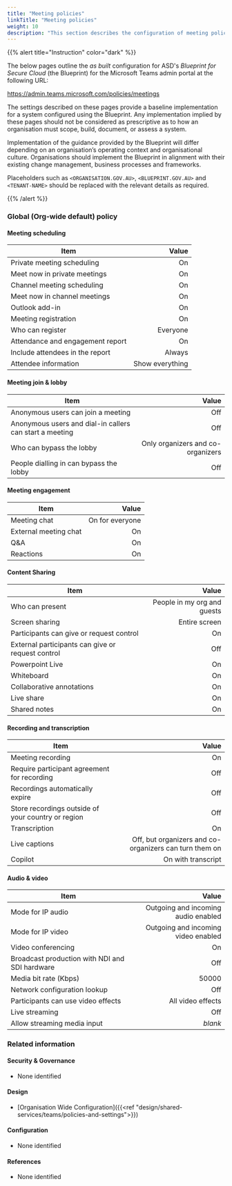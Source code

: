 ```yaml
---
title: "Meeting policies"
linkTitle: "Meeting policies"
weight: 10
description: "This section describes the configuration of meeting policies within Microsoft Teams associated with systems built according to guidance in ASD's Blueprint for Secure Cloud."
---
```


{{% alert title="Instruction" color="dark" %}}

The below pages outline the *as built* configuration for ASD's *Blueprint for Secure Cloud* (the Blueprint) for the Microsoft Teams admin portal at the following URL:

<https://admin.teams.microsoft.com/policies/meetings>

The settings described on these pages provide a baseline implementation for a system configured using the Blueprint. Any implementation implied by these pages should not be considered as prescriptive as to how an organisation must scope, build, document, or assess a system.

Implementation of the guidance provided by the Blueprint will differ depending on an organisation’s operating context and organisational culture. Organisations should implement the Blueprint in alignment with their existing change management, business processes and frameworks.

Placeholders such as `<ORGANISATION.GOV.AU>`, `<BLUEPRINT.GOV.AU>` and `<TENANT-NAME>` should be replaced with the relevant details as required.

{{% /alert %}}

### Global (Org-wide default) policy

#### Meeting scheduling

| Item                             |           Value |
| -------------------------------- | --------------: |
| Private meeting scheduling       |              On |
| Meet now in private meetings     |              On |
| Channel meeting scheduling       |              On |
| Meet now in channel meetings     |              On |
| Outlook add-in                   |              On |
| Meeting registration             |              On |
| Who can register                 |        Everyone |
| Attendance and engagement report |              On |
| Include attendees in the report  |          Always |
| Attendee information             | Show everything |

#### Meeting join & lobby

| Item                                                    |                             Value |
| ------------------------------------------------------- | --------------------------------: |
| Anonymous users can join a meeting                      |                               Off |
| Anonymous users and dial-in callers can start a meeting |                               Off |
| Who can bypass the lobby                                | Only organizers and co-organizers |
| People dialling in can bypass the lobby                 |                               Off |

#### Meeting engagement

| Item                 |           Value |
| -------------------- | --------------: |
| Meeting chat         | On for everyone |
| External meeting chat|              On |
| Q&A                  |              On |
| Reactions            |              On |

#### Content Sharing

| Item                                              |                       Value |
| ------------------------------------------------- | --------------------------: |
| Who can present                                   | People in my org and guests |
| Screen sharing                                    |               Entire screen |
| Participants can give or request control          |                          On |
| External participants can give or request control |                         Off |
| Powerpoint Live                                   |                          On |
| Whiteboard                                        |                          On |
| Collaborative annotations                         |                          On |
| Live share                                        |                          On |
| Shared notes                                      |                          On |

#### Recording and transcription

| Item                                               |                                                  Value |
| -------------------------------------------------- | -----------------------------------------------------: |
| Meeting recording                                  |                                                     On |
| Require participant agreement for recording        |                                                    Off |
| Recordings automatically expire                    |                                                    Off |
| Store recordings outside of your country or region |                                                    Off |
| Transcription                                      |                                                     On |
| Live captions                                      | Off, but organizers and co-organizers can turn them on |
| Copilot                                            |                                     On with transcript |

#### Audio & video

| Item                                           |                               Value |
| ---------------------------------------------- | ----------------------------------: |
| Mode for IP audio                              | Outgoing and incoming audio enabled |
| Mode for IP video                              | Outgoing and incoming video enabled |
| Video conferencing                             |                                  On |
| Broadcast production with NDI and SDI hardware |                                 Off |
| Media bit rate (Kbps)                          |                               50000 |
| Network configuration lookup                   |                                 Off |
| Participants can use video effects             |                   All video effects |
| Live streaming                                 |                                 Off |
| Allow streaming media input                    |                             *blank* |

### Related information

#### Security & Governance

* None identified

#### Design

* [Organisation Wide Configuration]({{<ref "design/shared-services/teams/policies-and-settings">}})

#### Configuration

* None identified

#### References

* None identified
